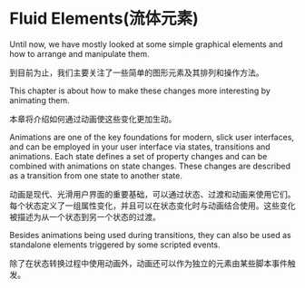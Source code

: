 # Fluid Elements(流体元素)

Until now, we have mostly looked at some simple graphical elements and how to arrange and manipulate them. 

到目前为止，我们主要关注了一些简单的图形元素及其排列和操作方法。

This chapter is about how to make these changes more interesting by animating them. 

本章将介绍如何通过动画使这些变化更加生动。

Animations are one of the key foundations for modern, slick user interfaces, and can be employed in your user interface via states, transitions and animations. Each state defines a set of property changes and can be combined with animations on state changes. These changes are described as a transition from one state to another state.

动画是现代、光滑用户界面的重要基础，可以通过状态、过渡和动画来使用它们。每个状态定义了一组属性变化，并且可以在状态变化时与动画结合使用。这些变化被描述为从一个状态到另一个状态的过渡。

Besides animations being used during transitions, they can also be used as standalone elements triggered by some scripted events.

除了在状态转换过程中使用动画外，动画还可以作为独立的元素由某些脚本事件触发。

